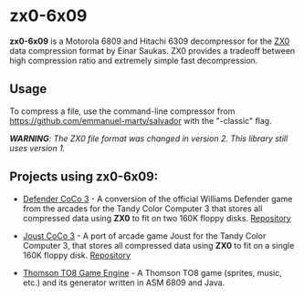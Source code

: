 # zx0-6x09

**zx0-6x09** is a Motorola 6809 and Hitachi 6309 decompressor for the [ZX0](https://github.com/einar-saukas/ZX0) data compression format by Einar Saukas. ZX0 provides a tradeoff between high compression ratio and extremely simple fast decompression.

## Usage

To compress a file, use the command-line compressor from https://github.com/emmanuel-marty/salvador with the "-classic" flag.

_**WARNING**: The ZX0 file format was changed in version 2. This library still uses version 1._

## Projects using **zx0-6x09**:

* [Defender CoCo 3](http://www.lcurtisboyle.com/nitros9/defender.html) - A conversion of the official Williams Defender game from the arcades for the Tandy Color Computer 3 that stores all compressed data using **ZX0** to fit on two 160K floppy disks. [Repository](https://github.com/nowhereman999/Defender_CoCo3)

* [Joust CoCo 3](http://www.lcurtisboyle.com/nitros9/joust.html) - A port of arcade game Joust for the Tandy Color Computer 3, that stores all compressed data using **ZX0** to fit on a single 160K floppy disk. [Repository](https://github.com/nowhereman999/Joust_CoCo3)

* [Thomson TO8 Game Engine](https://github.com/wide-dot/thomson-to8-game-engine) - A Thomson TO8 game (sprites, music, etc.) and its generator written in ASM 6809 and Java.

